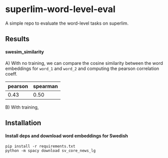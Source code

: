 # superlim-word-level-eval

A simple repo to evaluate the word-level tasks on superlim.

## Results

#### swesim_similarity

A) With no training, we can compare the cosine similarity between the word embeddings for `word_1` and `word_2` and
computing
the pearson correlation coeff.

| pearson   | spearman |
|-----------|----------|
| 0.43      | 0.50     |

B) With training,

#####

## Installation

#### Install deps and download word embeddings for Swedish

```
pip install -r requirements.txt
python -m spacy download sv_core_news_lg
```